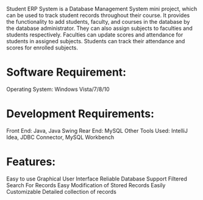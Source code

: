 Student ERP System is a Database Management System mini project, which can be used to track student records throughout their course. It provides the functionality to add students, faculty, and courses in the database by the database administrator. They can also assign subjects to faculties and students respectively. Faculties can update scores and attendance for students in assigned subjects. Students can track their attendance and scores for enrolled subjects.

# Software Requirement:
Operating System: Windows Vista/7/8/10

# Development Requirements:
Front End: Java, Java Swing
Rear End: MySQL Other
Tools Used: IntelliJ Idea, JDBC Connector, MySQL Workbench

# Features:
Easy to use Graphical User Interface
Reliable Database Support
Filtered Search For Records
Easy Modification of Stored Records
Easily Customizable
Detailed collection of records
